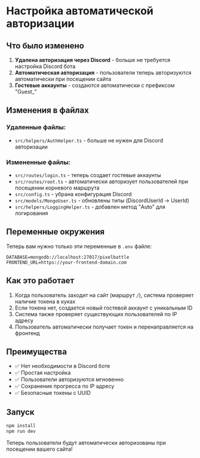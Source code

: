 # Настройка автоматической авторизации

## Что было изменено

1. **Удалена авторизация через Discord** - больше не требуется настройка Discord бота
2. **Автоматическая авторизация** - пользователи теперь авторизуются автоматически при посещении сайта
3. **Гостевые аккаунты** - создаются автоматически с префиксом "Guest_"

## Изменения в файлах

### Удаленные файлы:
- `src/helpers/AuthHelper.ts` - больше не нужен для Discord авторизации

### Измененные файлы:
- `src/routes/login.ts` - теперь создает гостевые аккаунты
- `src/routes/root.ts` - автоматически авторизует пользователей при посещении корневого маршрута
- `src/config.ts` - убрана конфигурация Discord
- `src/models/MongoUser.ts` - обновлены типы (DiscordUserId -> UserId)
- `src/helpers/LoggingHelper.ts` - добавлен метод "Auto" для логирования

## Переменные окружения

Теперь вам нужно только эти переменные в `.env` файле:

```env
DATABASE=mongodb://localhost:27017/pixelbattle
FRONTEND_URL=https://your-frontend-domain.com
```

## Как это работает

1. Когда пользователь заходит на сайт (маршрут `/`), система проверяет наличие токена в куках
2. Если токена нет, создается новый гостевой аккаунт с уникальным ID
3. Система также проверяет существующих пользователей по IP адресу
4. Пользователь автоматически получает токен и перенаправляется на фронтенд

## Преимущества

- ✅ Нет необходимости в Discord боте
- ✅ Простая настройка
- ✅ Пользователи авторизуются мгновенно
- ✅ Сохранение прогресса по IP адресу
- ✅ Безопасные токены с UUID

## Запуск

```bash
npm install
npm run dev
```

Теперь пользователи будут автоматически авторизованы при посещении вашего сайта! 